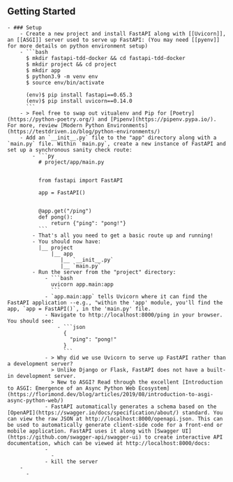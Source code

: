 ## Getting Started
	- ### Setup
		- Create a new project and install FastAPI along with [[Uvicorn]], an [[ASGI]] server used to serve up FastAPI: (You may need [[pyenv]] for more details on python environment setup)
		- ```bash
		  $ mkdir fastapi-tdd-docker && cd fastapi-tdd-docker
		  $ mkdir project && cd project
		  $ mkdir app
		  $ python3.9 -m venv env
		  $ source env/bin/activate
		  
		  (env)$ pip install fastapi==0.65.3
		  (env)$ pip install uvicorn==0.14.0
		  ```
		- > Feel free to swap out vitualenv and Pip for [Poetry](https://python-poetry.org/) and [Pipenv](https://pipenv.pypa.io/). For more, review [Modern Python Environments](https://testdriven.io/blog/python-environments/)
		- Add an `__init__.py` file to the "app" directory along with a `main.py` file. Within `main.py`, create a new instance of FastAPI and set up a synchronous sanity check route:
			- ```py
			  # project/app/main.py
			  
			  
			  from fastapi import FastAPI
			  
			  app = FastAPI()
			  
			  
			  @app.get("/ping")
			  def pong():
			      return {"ping": "pong!"}
			  ```
			- That's all you need to get a basic route up and running!
			- You should now have:
			  |__ project  
			      |__ app
			         |__ `__init__.py`
			         |__ `main.py`
			- Run the server from the "project" directory:
				- ```bash
				  uvicorn app.main:app
				  ```
				- `app.main:app` tells Uvicorn where it can find the FastAPI application --e.g., "within the 'app' module, you'll find the app, `app = FastAPI()`, in the 'main.py' file.
				- Navigate to http://localhost:8000/ping in your browser. You should see:
					- ```json
					  {
					    "ping": "pong!"
					  }
					  ```
				- > Why did we use Uvicorn to serve up FastAPI rather than a development server?
				  > Unlike Django or Flask, FastAPI does not have a built-in development server. 
				  > New to ASGI? Read through the excellent [Introduction to ASGI: Emergence of an Async Python Web Ecosystem](https://florimond.dev/blog/articles/2019/08/introduction-to-asgi-async-python-web/)
				- FastAPI automatically generates a schema based on the [OpenAPI](https://swagger.io/docs/specification/about/) standard. You can view the raw JSON at http://localhost:8000/openapi.json. This can be used to automatically generate client-side code for a front-end or mobile application. FastAPI uses it along with [Swagger UI](https://github.com/swagger-api/swagger-ui) to create interactive API documentation, which can be viewed at http://localhost:8000/docs:
				-
				  -
				- kill the server
		-
		  -